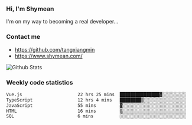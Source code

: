 ### Hi, I'm Shymean

I'm on my way to becoming a real developer...

### Contact me

- <https://github.com/tangxiangmin>
- <https://www.shymean.com/>

![Github Stats](https://github-readme-stats.vercel.app/api?username=tangxiangmin&show_icons=true&theme=dark)


###  Weekly code statistics

<!--START_SECTION:waka-->

```txt
Vue.js                     22 hrs 25 mins  ███████████████▓░░░░░░░░░   62.09 %
TypeScript                 12 hrs 4 mins   ████████▒░░░░░░░░░░░░░░░░   33.42 %
JavaScript                 55 mins         ▓░░░░░░░░░░░░░░░░░░░░░░░░   02.54 %
HTML                       16 mins         ▒░░░░░░░░░░░░░░░░░░░░░░░░   00.74 %
SQL                        6 mins          ░░░░░░░░░░░░░░░░░░░░░░░░░   00.28 %
```

<!--END_SECTION:waka-->